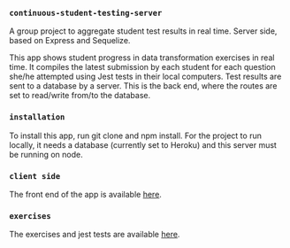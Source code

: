 ### `continuous-student-testing-server`

A group project to aggregate student test results in real time. Server side, based on Express and Sequelize.

This app shows student progress in data transformation exercises in real time. It compiles the latest submission by each student for each question she/he attempted using Jest tests in their local computers. Test results are sent to a database by a server. This is the back end, where the routes are set to read/write from/to the database.

### `installation`

To install this app, run git clone and npm install. For the project to run locally, it needs a database (currently set to Heroku) and this server must be running on node.

### `client side`

The front end of the app is available [here](https://github.com/ajvanliere/Continuous-Testing-Client/).

### `exercises`

The exercises and jest tests are available [here](https://github.com/kerenKi/dataTransFormationExercises).
